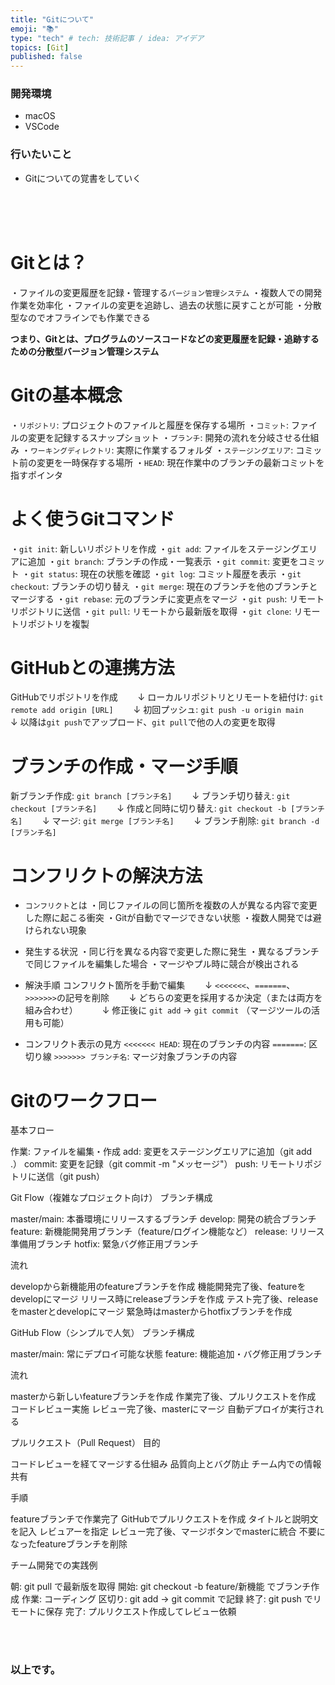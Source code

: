 ```yaml
---
title: "Gitについて"
emoji: "📚"
type: "tech" # tech: 技術記事 / idea: アイデア
topics: [Git]
published: false
---
```

### 開発環境
- macOS
- VSCode

### 行いたいこと
- Gitについての覚書をしていく


<br>
<br>
<br>

# Gitとは？
・ファイルの変更履歴を記録・管理する`バージョン管理システム`
・複数人での開発作業を効率化
・ファイルの変更を追跡し、過去の状態に戻すことが可能
・分散型なのでオフラインでも作業できる

**つまり、Gitとは、プログラムのソースコードなどの変更履歴を記録・追跡するための分散型バージョン管理システム**

# Gitの基本概念
・`リポジトリ`: プロジェクトのファイルと履歴を保存する場所
・`コミット`: ファイルの変更を記録するスナップショット
・`ブランチ`: 開発の流れを分岐させる仕組み
・`ワーキングディレクトリ`: 実際に作業するフォルダ
・`ステージングエリア`: コミット前の変更を一時保存する場所
・`HEAD`: 現在作業中のブランチの最新コミットを指すポインタ

# よく使うGitコマンド
・`git init`: 新しいリポジトリを作成
・`git add`: ファイルをステージングエリアに追加
・`git branch`: ブランチの作成・一覧表示
・`git commit`: 変更をコミット
・`git status`: 現在の状態を確認
・`git log`: コミット履歴を表示
・`git checkout`: ブランチの切り替え
・`git merge`: 現在のブランチを他のブランチとマージする
・`git rebase`: 元のブランチに変更点をマージ
・`git push`: リモートリポジトリに送信
・`git pull`: リモートから最新版を取得
・`git clone`: リモートリポジトリを複製

# GitHubとの連携方法
GitHubでリポジトリを作成
　　↓
ローカルリポジトリとリモートを紐付け: `git remote add origin [URL]`
　　↓
初回プッシュ: `git push -u origin main`
　　↓
以降は`git push`でアップロード、`git pull`で他の人の変更を取得

# ブランチの作成・マージ手順
新ブランチ作成: `git branch [ブランチ名]`
　　↓
ブランチ切り替え: `git checkout [ブランチ名]`
　　↓
作成と同時に切り替え: `git checkout -b [ブランチ名]`
　　↓
マージ: `git merge [ブランチ名]`
　　↓
ブランチ削除: `git branch -d [ブランチ名]`

# コンフリクトの解決方法
- `コンフリクト`とは
・同じファイルの同じ箇所を複数の人が異なる内容で変更した際に起こる衝突
・Gitが自動でマージできない状態
・複数人開発では避けられない現象

- 発生する状況
・同じ行を異なる内容で変更した際に発生
・異なるブランチで同じファイルを編集した場合
・マージやプル時に競合が検出される

- 解決手順
コンフリクト箇所を手動で編集
　　↓
`<<<<<<<`、`=======`、`>>>>>>>`の記号を削除
　　↓
どちらの変更を採用するか決定（または両方を組み合わせ）　
　　↓
修正後に `git add` → `git commit`
（マージツールの活用も可能）

- コンフリクト表示の見方
`<<<<<<< HEAD`: 現在のブランチの内容
`=======`: 区切り線
`>>>>>>> ブランチ名`: マージ対象ブランチの内容


# Gitのワークフロー
基本フロー

作業: ファイルを編集・作成
add: 変更をステージングエリアに追加（git add .）
commit: 変更を記録（git commit -m "メッセージ"）
push: リモートリポジトリに送信（git push）

Git Flow（複雑なプロジェクト向け）
ブランチ構成

master/main: 本番環境にリリースするブランチ
develop: 開発の統合ブランチ
feature: 新機能開発用ブランチ（feature/ログイン機能など）
release: リリース準備用ブランチ
hotfix: 緊急バグ修正用ブランチ

流れ

developから新機能用のfeatureブランチを作成
機能開発完了後、featureをdevelopにマージ
リリース時にreleaseブランチを作成
テスト完了後、releaseをmasterとdevelopにマージ
緊急時はmasterからhotfixブランチを作成

GitHub Flow（シンプルで人気）
ブランチ構成

master/main: 常にデプロイ可能な状態
feature: 機能追加・バグ修正用ブランチ

流れ

masterから新しいfeatureブランチを作成
作業完了後、プルリクエストを作成
コードレビュー実施
レビュー完了後、masterにマージ
自動デプロイが実行される

プルリクエスト（Pull Request）
目的

コードレビューを経てマージする仕組み
品質向上とバグ防止
チーム内での情報共有

手順

featureブランチで作業完了
GitHubでプルリクエストを作成
タイトルと説明文を記入
レビュアーを指定
レビュー完了後、マージボタンでmasterに統合
不要になったfeatureブランチを削除

チーム開発での実践例

朝: git pull で最新版を取得
開始: git checkout -b feature/新機能 でブランチ作成
作業: コーディング
区切り: git add → git commit で記録
終了: git push でリモートに保存
完了: プルリクエスト作成してレビュー依頼


<br>
<br>


### 以上です。

<br>
<br>
<br>